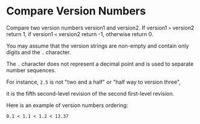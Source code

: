 # Compare Version Numbers

Compare two version numbers version1 and version2.
If version1 `>` version2 return 1, if version1 `<` version2 return -1, otherwise return 0.

You may assume that the version strings are non-empty and contain only digits and the `.` character.  

The `.` character does not represent a decimal point and is used to separate number sequences.  

For instance, `2.5` is not "two and a half" or "half way to version three",   

it is the fifth second-level revision of the second first-level revision.  


Here is an example of version numbers ordering:  

```
0.1 < 1.1 < 1.2 < 13.37
```




